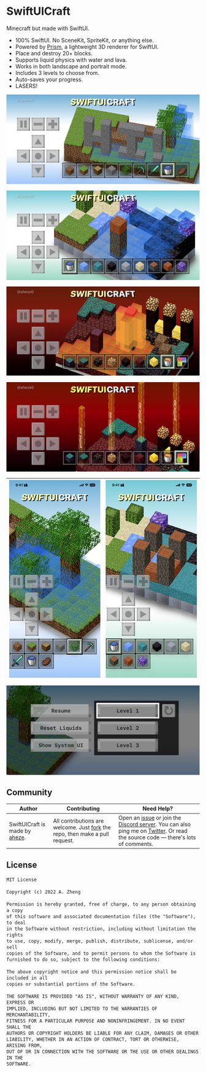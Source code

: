 # SwiftUICraft

Minecraft but made with SwiftUI.

- 100% SwiftUI. No SceneKit, SpriteKit, or anything else.
- Powered by [Prism](https://github.com/aheze/Prism), a lightweight 3D renderer for SwiftUI.
- Place and destroy 20+ blocks.
- Supports liquid physics with water and lava.
- Works in both landscape and portrait mode.
- Includes 3 levels to choose from.
- Auto-saves your progress.
- LASERS!

![Level 1](Assets/Level1.PNG)

![Level 2](Assets/Level2.PNG)

![Level 3](Assets/Level3.PNG)

![Lasers](Assets/Lasers.gif)

![Level 1 in portrait mode](Assets/Level1Portrait.PNG) | ![Level 2 in portrait mode](Assets/Level2Portrait.PNG)
--- | ---


![Main menu](Assets/Menu.PNG)

## Community

Author | Contributing | Need Help?
--- | --- | ---
SwiftUICraft is made by [aheze](https://github.com/SwiftUICraft). | All contributions are welcome. Just [fork](https://github.com/aheze/SwiftUICraft/fork) the repo, then make a pull request. | Open an [issue](https://github.com/aheze/SwiftUICraft/issues) or join the [Discord server](https://discord.com/invite/Pmq8fYcus2). You can also ping me on [Twitter](https://twitter.com/aheze0). Or read the source code — there's lots of comments.

## License

```
MIT License

Copyright (c) 2022 A. Zheng

Permission is hereby granted, free of charge, to any person obtaining a copy
of this software and associated documentation files (the "Software"), to deal
in the Software without restriction, including without limitation the rights
to use, copy, modify, merge, publish, distribute, sublicense, and/or sell
copies of the Software, and to permit persons to whom the Software is
furnished to do so, subject to the following conditions:

The above copyright notice and this permission notice shall be included in all
copies or substantial portions of the Software.

THE SOFTWARE IS PROVIDED "AS IS", WITHOUT WARRANTY OF ANY KIND, EXPRESS OR
IMPLIED, INCLUDING BUT NOT LIMITED TO THE WARRANTIES OF MERCHANTABILITY,
FITNESS FOR A PARTICULAR PURPOSE AND NONINFRINGEMENT. IN NO EVENT SHALL THE
AUTHORS OR COPYRIGHT HOLDERS BE LIABLE FOR ANY CLAIM, DAMAGES OR OTHER
LIABILITY, WHETHER IN AN ACTION OF CONTRACT, TORT OR OTHERWISE, ARISING FROM,
OUT OF OR IN CONNECTION WITH THE SOFTWARE OR THE USE OR OTHER DEALINGS IN THE
SOFTWARE.
```
